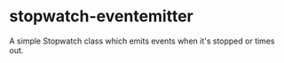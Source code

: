 # stopwatch-eventemitter
A simple Stopwatch class which emits events when it's stopped or times out.
